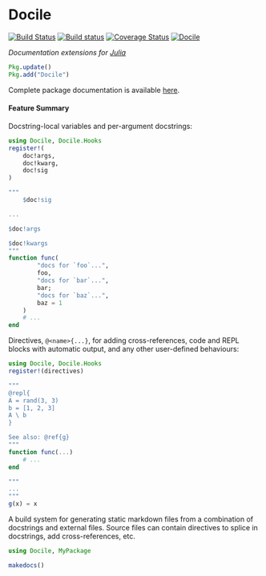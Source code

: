 <!-- Generated by Docile.jl -->

# Docile

[![Build Status](https://travis-ci.org/MichaelHatherly/Docile.jl.svg?branch=master)](https://travis-ci.org/MichaelHatherly/Docile.jl) [![Build status](https://ci.appveyor.com/api/projects/status/ttlbaxp6pgknfru5/branch/master?svg=true)](https://ci.appveyor.com/project/MichaelHatherly/docile-jl/branch/master) [![Coverage Status](http://codecov.io/github/MichaelHatherly/Docile.jl/coverage.svg?branch=master)](http://codecov.io/github/MichaelHatherly/Docile.jl?branch=master) [![Docile](http://pkg.julialang.org/badges/Docile_0.4.svg)](http://pkg.julialang.org/?pkg=Docile&ver=0.4)

*Documentation extensions for [Julia](http://www.julialang.org)*

```julia
Pkg.update()
Pkg.add("Docile")
```

Complete package documentation is available [here](doc/build/SUMMARY.md).

#### Feature Summary

Docstring-local variables and per-argument docstrings:

```julia
using Docile, Docile.Hooks
register!(
    doc!args,
    doc!kwarg,
    doc!sig
)

"""
    $doc!sig

...

$doc!args

$doc!kwargs
"""
function func(
        "docs for `foo`...",
        foo,
        "docs for `bar`...",
        bar;
        "docs for `baz`...",
        baz = 1
    )
    # ...
end
```

Directives, `@<name>{...}`, for adding cross-references, code and REPL blocks with automatic output, and any other user-defined behaviours:

```julia
using Docile, Docile.Hooks
register!(directives)

"""
@repl{
A = rand(3, 3)
b = [1, 2, 3]
A \ b
}

See also: @ref{g}
"""
function func(...)
    # ...
end

"""
...
"""
g(x) = x
```

A build system for generating static markdown files from a combination of docstrings and external files. Source files can contain directives to splice in docstrings, add cross-references, etc.

```julia
using Docile, MyPackage

makedocs()
```

